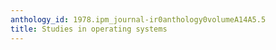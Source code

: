 ```yaml
---
anthology_id: 1978.ipm_journal-ir0anthology0volumeA14A5.5
title: Studies in operating systems
---
```

